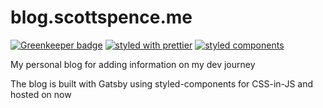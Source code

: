 # blog.scottspence.me

[![Greenkeeper badge](https://badges.greenkeeper.io/spences10/blog.scottspence.me.svg)](https://greenkeeper.io/)
[![styled with prettier](https://img.shields.io/badge/styled_with-prettier-ff69b4.svg)](https://github.com/prettier/prettier)
[![styled components](https://img.shields.io/badge/style-%F0%9F%92%85%20styled--components-orange.svg?colorB=daa357&colorA=db748e)](https://github.com/styled-components/styled-components)

My personal blog for adding information on my dev journey

The blog is built with Gatsby using styled-components for CSS-in-JS and hosted
on now
